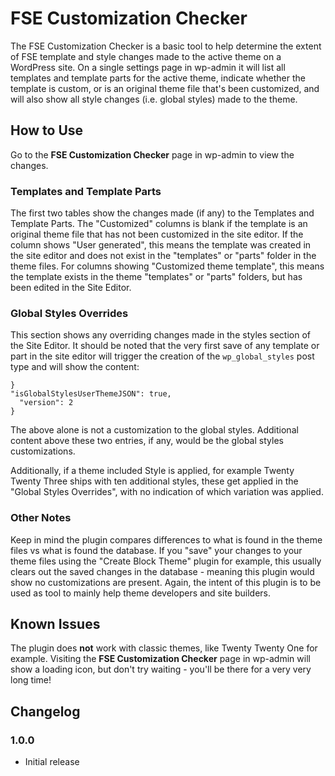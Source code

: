 # FSE Customization Checker
The FSE Customization Checker is a basic tool to help determine the extent of FSE template and style changes made to the active theme on a WordPress site. On a single settings page in wp-admin it will list all templates and template parts for the active theme, indicate whether the template is custom, or is an original theme file that's been customized, and will also show all style changes (i.e. global styles) made to the theme.

## How to Use
Go to the **FSE Customization Checker** page in wp-admin to view the changes.

### Templates and Template Parts
The first two tables show the changes made (if any) to the Templates and Template Parts. The "Customized" columns is blank if the template is an original theme file that has not been customized in the site editor.
If the column shows "User generated", this means the template was created in the site editor and does not exist in the "templates" or "parts" folder in the theme files.
For columns showing "Customized theme template", this means the template exists in the theme "templates" or "parts" folders, but has been edited in the Site Editor.

### Global Styles Overrides
This section shows any overriding changes made in the styles section of the Site Editor. It should be noted that the very first save of any template or part in the site editor will trigger the creation of the `wp_global_styles` post type and will show the content:

```
}
"isGlobalStylesUserThemeJSON": true,
  "version": 2
}
```

The above alone is not a customization to the global styles. Additional content above these two entries, if any, would be the global styles customizations.

Additionally, if a theme included Style is applied, for example Twenty Twenty Three ships with ten additional styles, these get applied in the "Global Styles Overrides", with no indication of which variation was applied.

### Other Notes
Keep in mind the plugin compares differences to what is found in the theme files vs what is found the database. If you "save" your changes to your theme files using the "Create Block Theme" plugin for example, this usually clears out the saved changes in the database - meaning this plugin would show no customizations are present. Again, the intent of this plugin is to be used as tool to mainly help theme developers and site builders.

## Known Issues
The plugin does **not** work with classic themes, like Twenty Twenty One for example. Visiting the **FSE Customization Checker** page in wp-admin will show a loading icon, but don't try waiting - you'll be there for a very very long time!

## Changelog

### 1.0.0
* Initial release
